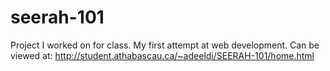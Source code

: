 # seerah-101
Project I worked on for class. My first attempt at web development. 
Can be viewed at: http://student.athabascau.ca/~adeeldi/SEERAH-101/home.html
